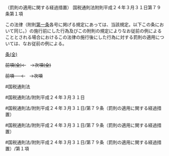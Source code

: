 （罰則の適用に関する経過措置）
国税通則法附則平成２４年３月３１日第７９条第１項

この法律（附則[第一条](国税通則法＿＿＿＿附則平成２４年３月３１日第１条第１項)各号に掲げる規定にあっては、当該規定。以下この条において同じ。）の施行前にした行為及びこの附則の規定によりなお従前の例によることとされる場合におけるこの法律の施行後にした行為に対する罰則の適用については、なお従前の例による。

[条(全)](国税通則法＿＿＿＿附則平成２４年３月３１日第７９条_.md)

~~前項(全)←~~　~~→次項(全)~~

~~前項 　 ←~~　~~→次項~~



#国税通則法

#国税通則法/附則平成２４年３月３１日

#国税通則法/附則平成２４年３月３１日/第７９条（罰則の適用に関する経過措置）

#国税通則法/附則平成２４年３月３１日/第７９条（罰則の適用に関する経過措置）

#国税通則法/附則平成２４年３月３１日/第７９条（罰則の適用に関する経過措置）/第１項


